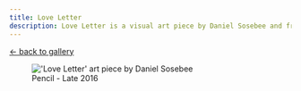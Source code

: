 ```yaml
---
title: Love Letter
description: Love Letter is a visual art piece by Daniel Sosebee and friends.
---
```


<a class="card" href="/art#love-letter">← back to gallery</a>

<figure>
<img src="/assets/art/love-letter.jpg" alt="'Love Letter' art piece by Daniel Sosebee"/>
<figcaption>Pencil - Late 2016</figcaption>
</figure>

